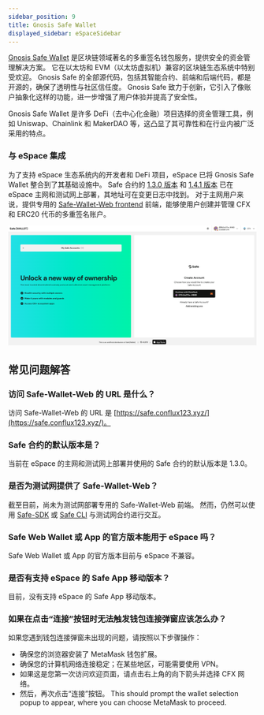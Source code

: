 ```yaml
---
sidebar_position: 9
title: Gnosis Safe Wallet
displayed_sidebar: eSpaceSidebar
---
```


[Gnosis Safe Wallet](https://safe.global/) 是区块链领域著名的多重签名钱包服务，提供安全的资金管理解决方案。 它在以太坊和 EVM（以太坊虚拟机）兼容的区块链生态系统中特别受欢迎。 Gnosis Safe 的全部源代码，包括其智能合约、前端和后端代码，都是开源的，确保了透明性与社区信任度。 Gnosis Safe 致力于创新，它引入了像账户抽象化这样的功能，进一步增强了用户体验并提高了安全性。

Gnosis Safe Wallet 是许多 DeFi（去中心化金融）项目选择的资金管理工具，例如 Uniswap、Chainlink 和 MakerDAO 等，这凸显了其可靠性和在行业内被广泛采用的特点。

### 与 eSpace 集成

为了支持 eSpace 生态系统内的开发者和 DeFi 项目，eSpace 已将 Gnosis Safe Wallet 整合到了其基础设施中。 Safe 合约的 [1.3.0 版本](https://github.com/safe-global/safe-smart-account/blob/main/CHANGELOG.md#version-130-libs0) 和 [1.4.1 版本](https://github.com/safe-global/safe-smart-account/blob/main/CHANGELOG.md#version-141) 已在 eSpace 主网和测试网上部署，其地址可在变更日志中找到。 对于主网用户来说，提供专用的 [Safe-Wallet-Web frontend](https://safe.conflux123.xyz/) 前端，能够使用户创建并管理 CFX 和 ERC20 代币的多重签名账户。

![](./img/gnosis-safe-web-wallet.png)

## 常见问题解答

### 访问 Safe-Wallet-Web 的 URL 是什么？

访问 Safe-Wallet-Web 的 URL 是 [https://safe.conflux123.xyz/](https://safe.conflux123.xyz/)。

### Safe 合约的默认版本是？

当前在 eSpace 的主网和测试网上部署并使用的 Safe 合约的默认版本是 1.3.0。

### 是否为测试网提供了 Safe-Wallet-Web？

截至目前，尚未为测试网部署专用的 Safe-Wallet-Web 前端。 然而，仍然可以使用 [Safe-SDK](https://github.com/safe-global/safe-core-sdk) 或 [Safe CLI](https://github.com/safe-global/safe-cli) 与测试网合约进行交互。

### Safe Web Wallet 或 App 的官方版本能用于 eSpace 吗？

Safe Web Wallet 或 App 的官方版本目前与 eSpace 不兼容。

### 是否有支持 eSpace 的 Safe App 移动版本？

目前，没有支持 eSpace 的 Safe App 移动版本。

### 如果在点击“连接”按钮时无法触发钱包连接弹窗应该怎么办？

如果您遇到钱包连接弹窗未出现的问题，请按照以下步骤操作：

- 确保您的浏览器安装了 MetaMask 钱包扩展。
- 确保您的计算机网络连接稳定；在某些地区，可能需要使用 VPN。
- 如果这是您第一次访问欢迎页面，请点击右上角的向下箭头并选择 CFX 网络。
- 然后，再次点击“连接”按钮。 This should prompt the wallet selection popup to appear, where you can choose MetaMask to proceed.

